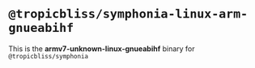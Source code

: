 # `@tropicbliss/symphonia-linux-arm-gnueabihf`

This is the **armv7-unknown-linux-gnueabihf** binary for `@tropicbliss/symphonia`
